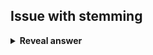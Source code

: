 ## Issue with stemming
<details>
<summary><b>Reveal answer</b></summary>
Sometimes the root of words isnt a word itself
</details>
